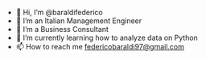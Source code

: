 - 👋 Hi, I’m @baraldifederico
- 👀 I’m an Italian Management Engineer
- 🌱 I’m a Business Consultant
- 💞️ I’m currently learning how to analyze data on Python
- 📫 How to reach me federicobaraldi97@gmail.com

<!---
baraldifederico/baraldifederico is a ✨ special ✨ repository because its `README.md` (this file) appears on your GitHub profile.
You can click the Preview link to take a look at your changes.
--->
